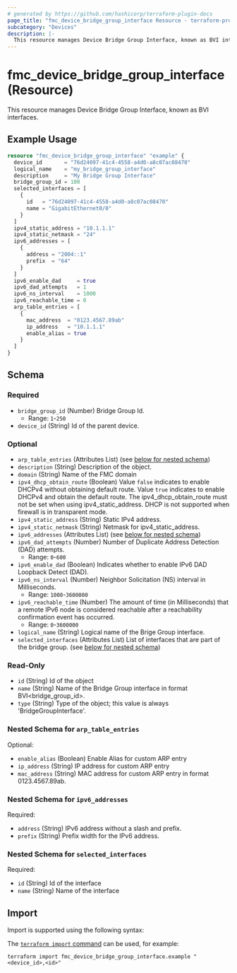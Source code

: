 ```yaml
---
# generated by https://github.com/hashicorp/terraform-plugin-docs
page_title: "fmc_device_bridge_group_interface Resource - terraform-provider-fmc"
subcategory: "Devices"
description: |-
  This resource manages Device Bridge Group Interface, known as BVI interfaces.
---
```


# fmc_device_bridge_group_interface (Resource)

This resource manages Device Bridge Group Interface, known as BVI interfaces.

## Example Usage

```terraform
resource "fmc_device_bridge_group_interface" "example" {
  device_id       = "76d24097-41c4-4558-a4d0-a8c07ac08470"
  logical_name    = "my_bridge_group_interface"
  description     = "My Bridge Group Interface"
  bridge_group_id = 100
  selected_interfaces = [
    {
      id   = "76d24097-41c4-4558-a4d0-a8c07ac08470"
      name = "GigabitEthernet0/0"
    }
  ]
  ipv4_static_address = "10.1.1.1"
  ipv4_static_netmask = "24"
  ipv6_addresses = [
    {
      address = "2004::1"
      prefix  = "64"
    }
  ]
  ipv6_enable_dad     = true
  ipv6_dad_attempts   = 1
  ipv6_ns_interval    = 1000
  ipv6_reachable_time = 0
  arp_table_entries = [
    {
      mac_address  = "0123.4567.89ab"
      ip_address   = "10.1.1.1"
      enable_alias = true
    }
  ]
}
```

<!-- schema generated by tfplugindocs -->
## Schema

### Required

- `bridge_group_id` (Number) Bridge Group Id.
  - Range: `1`-`250`
- `device_id` (String) Id of the parent device.

### Optional

- `arp_table_entries` (Attributes List) (see [below for nested schema](#nestedatt--arp_table_entries))
- `description` (String) Description of the object.
- `domain` (String) Name of the FMC domain
- `ipv4_dhcp_obtain_route` (Boolean) Value `false` indicates to enable DHCPv4 without obtaining default route. Value `true` indicates to enable DHCPv4 and obtain the default route. The ipv4_dhcp_obtain_route must not be set when using ipv4_static_address. DHCP is not supported when firewall is in transparent mode.
- `ipv4_static_address` (String) Static IPv4 address.
- `ipv4_static_netmask` (String) Netmask for ipv4_static_address.
- `ipv6_addresses` (Attributes List) (see [below for nested schema](#nestedatt--ipv6_addresses))
- `ipv6_dad_attempts` (Number) Number of Duplicate Address Detection (DAD) attempts.
  - Range: `0`-`600`
- `ipv6_enable_dad` (Boolean) Indicates whether to enable IPv6 DAD Loopback Detect (DAD).
- `ipv6_ns_interval` (Number) Neighbor Solicitation (NS) interval in Milliseconds.
  - Range: `1000`-`3600000`
- `ipv6_reachable_time` (Number) The amount of time (in Milliseconds) that a remote IPv6 node is considered reachable after a reachability confirmation event has occurred.
  - Range: `0`-`3600000`
- `logical_name` (String) Logical name of the Brige Group interface.
- `selected_interfaces` (Attributes List) List of interfaces that are part of the bridge group. (see [below for nested schema](#nestedatt--selected_interfaces))

### Read-Only

- `id` (String) Id of the object
- `name` (String) Name of the Bridge Group interface in format BVI<bridge_group_id>.
- `type` (String) Type of the object; this value is always 'BridgeGroupInterface'.

<a id="nestedatt--arp_table_entries"></a>
### Nested Schema for `arp_table_entries`

Optional:

- `enable_alias` (Boolean) Enable Alias for custom ARP entry
- `ip_address` (String) IP address for custom ARP entry
- `mac_address` (String) MAC address for custom ARP entry in format 0123.4567.89ab.


<a id="nestedatt--ipv6_addresses"></a>
### Nested Schema for `ipv6_addresses`

Required:

- `address` (String) IPv6 address without a slash and prefix.
- `prefix` (String) Prefix width for the IPv6 address.


<a id="nestedatt--selected_interfaces"></a>
### Nested Schema for `selected_interfaces`

Required:

- `id` (String) Id of the interface
- `name` (String) Name of the interface

## Import

Import is supported using the following syntax:

The [`terraform import` command](https://developer.hashicorp.com/terraform/cli/commands/import) can be used, for example:

```shell
terraform import fmc_device_bridge_group_interface.example "<device_id>,<id>"
```

